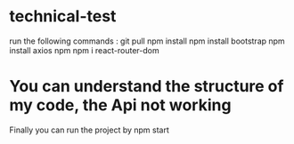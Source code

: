 # technical-test
run the following commands :
git pull
npm install
npm install bootstrap
npm install axios
npm npm i react-router-dom

# You can understand the structure of my code, the Api not working
Finally you can run the project by npm start
